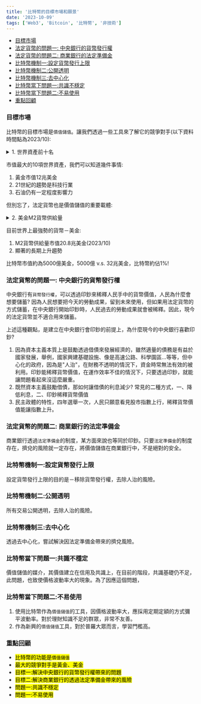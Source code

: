```yaml
---
title: '比特幣的目標市場和願景'
date: '2023-10-09'
tags: ['Web3', 'Bitcoin', '比特幣', '非技術']
---
```


- [目標市場](#目標市場)
- [法定貨幣的問題一: 中央銀行的貨幣發行權](#法定貨幣的問題一-中央銀行的貨幣發行權)
- [法定貨幣的問題二: 商業銀行的法定準備金](#法定貨幣的問題二-商業銀行的法定準備金)
- [比特幣機制一:設定貨幣發行上限](#比特幣機制一設定貨幣發行上限)
- [比特幣機制二:公開透明](#比特幣機制二公開透明)
- [比特幣機制三:去中心化](#比特幣機制三去中心化)
- [比特幣當下問題一:共識不穩定](#比特幣當下問題一共識不穩定)
- [比特幣當下問題二:不易使用](#比特幣當下問題二不易使用)
- [重點回顧](#重點回顧)




### 目標市場

比特幣的目標市場是`價值儲值`。讓我們透過一些工具來了解它的競爭對手(以下資料時間點為2023/10):

<details>
  <summary>1. 世界資產前十名</summary>

2023/10
  - 2種貴金屬(金、銀)
  - 7間科技公司
  - 1間石油公司
  
  ![World Assets Top10](/bitcoin-fundamentals/world-assets-top10.jpg)
</details>

市值最大的10項世界資產，我們可以知道幾件事情:

1. 黃金市值12兆美金
2. 21世紀的趨勢是科技行業
3. 石油仍有一定程度影響力

但別忘了，法定貨幣也是價值儲值的重要載體:

<details>
  <summary>2. 美金M2貨幣供給量</summary>

  ![USD M2 Supply](/bitcoin-fundamentals/usd-m2-supply.jpg)
</details>

目前世界上最強勢的貨幣－美金:

1. M2貨幣供給量市值20.8兆美金(2023/10)
2. 顯著的長期上升趨勢

比特幣市值約為5000億美金，5000億 v.s. 32兆美金，比特幣約佔1%!

### 法定貨幣的問題一: 中央銀行的貨幣發行權

中央銀行有`貨幣發行權`，可以透過印鈔來稀釋人民手中的貨幣價值，人民為什麼會想要儲蓄? 因為人民想要把今天的勞動成果，留到未來使用，但如果用法定貨幣的方式儲蓄，在中央銀行開始印鈔時，人民過去的勞動成果就會被稀釋。因此，現今的法定貨幣並不適合用來儲蓄。

上述這種觀點，是建立在中央銀行會印鈔的前提上，為什麼現今的中央銀行喜歡印鈔?

1. 因為資本主義本質上是鼓勵透過借債來發展經濟的，雖然適量的債務是有益於國家發展，舉例，國家興建基礎設施、像是高速公路、科學園區...等等，但中心化的政府，因為是"人治"，在財務不透明的情況下，資金時常無法有效的被利用。印鈔能稀釋貨幣價值，在運作效率不佳的情況下，只要透過印鈔，就能讓問題看起來沒這麼嚴重。
2. 既然資本主義鼓勵借債，那如何讓借債的利息減少? 常見的二種方式，一、降低利息，二、印鈔稀釋貨幣價值
3. 民主政體的特性，四年選舉一次，人民只願意看見股市指數上行，稀釋貨幣價值能讓指數上升。

### 法定貨幣的問題二: 商業銀行的法定準備金

商業銀行透過`法定準備金`的制度，某方面來說也等同於印鈔。只要`法定準備金`的制度存在，擠兌的風險就一定存在，將價值儲值在商業銀行中，不是絕對的安全。

### 比特幣機制一:設定貨幣發行上限

設定貨幣發行上限的目的是－移除貨幣發行權，去除人治的風險。

### 比特幣機制二:公開透明

所有交易公開透明，去除人治的風險。

### 比特幣機制三:去中心化

透過去中心化，嘗試解決因法定準備金帶來的擠兌風險。

### 比特幣當下問題一:共識不穩定

價值儲值的媒介，其價值建立在信用及共識上，在目前的階段，共識基礎仍不足，此問題，也致使價格波動率大的現象。為了因應這個問題，

### 比特幣當下問題二:不易使用

1. 使用比特幣作為`價值儲值`的工具，因價格波動率大，應採用定期定額的方式彌平波動率。對於理財知識不足的群眾，非常不友善。
2. 作為新興的`價值儲值`工具，對於普羅大眾而言，學習門檻高。

### 重點回顧

* <mark>比特幣的功能是`價值儲值`</mark>
* <mark>最大的競爭對手是黃金、美金</mark>
* <mark>目標一:解決中央銀行的貨幣發行權帶來的問題</mark>
* <mark>目標二:解決商業銀行的透過法定準備金帶來的風險</mark>
* <mark>問題一:共識不穩定</mark>
* <mark>問題一:不易使用</mark>
